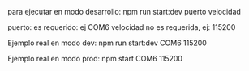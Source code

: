 para ejecutar en modo desarrollo:
npm run start:dev puerto velocidad

puerto: es requerido: ej COM6
velocidad no es requerida, ej: 115200

Ejemplo real en modo dev:
npm run start:dev COM6 115200

Ejemplo real en modo prod:
npm start COM6 115200

